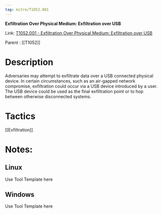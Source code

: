 ```yaml
---
tag: mitre/T1052.001
---
```


**Exfiltration Over Physical Medium: Exfiltration over USB**

Link: [T1052.001 - Exfiltration Over Physical Medium: Exfiltration over USB](https://attack.mitre.org/techniques/T1052/001)

Parent : [[T1052]]


# Description

Adversaries may attempt to exfiltrate data over a USB connected physical device. In certain circumstances, such as an air-gapped network compromise, exfiltration could occur via a USB device introduced by a user. The USB device could be used as the final exfiltration point or to hop between otherwise disconnected systems.

# Tactics


[[Exfiltration]]


# Notes:

## Linux

Use Tool Template here

## Windows

Use Tool Template here